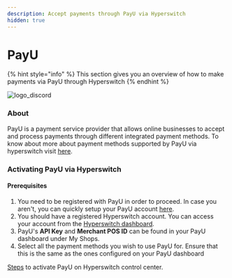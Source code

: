 ```yaml
---
description: Accept payments through PayU via Hyperswitch
hidden: true
---
```


# PayU

{% hint style="info" %}
This section gives you an overview of how to make payments via PayU through Hyperswitch
{% endhint %}

![logo\_discord](https://hyperswitch.io/icons/homePageIcons/logos/payuLogo.svg)

### About

PayU is a payment service provider that allows online businesses to accept and process payments through different integrated payment methods. To know about more about payment methods supported by PayU via hyperswitch visit [here](https://hyperswitch.io/pm-list).

### Activating PayU via Hyperswitch

#### Prerequisites

1. You need to be registered with PayU in order to proceed. In case you aren't, you can quickly setup your PayU account [here](https://corporate.payu.com/).
2. You should have a registered Hyperswitch account. You can access your account from the [Hyperswitch dashboard](https://app.hyperswitch.io/).
3. PayU's **API Key** and **Merchant POS ID** can be found in your PayU dashboard under My Shops.
4. Select all the payment methods you wish to use PayU for. Ensure that this is the same as the ones configured on your PayU dashboard

&#x20;[Steps](https://docs.hyperswitch.io/hyperswitch-cloud/connectors/activate-connector-on-hyperswitch) to activate PayU on Hyperswitch control center.
